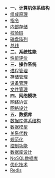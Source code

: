 - **一、计算机体系结构**
- [组成原理](/architect/architecture/compose.md '硬件组成')
- [指令](/architect/architecture/instruct.md '指令')
- [内部存储](/architect/architecture/memory '内部存储')
- [校验码](/architect/architecture/checkcode '校验码')
- [磁盘阵列](/architect/architecture/raid '磁盘阵列')
- [总线](/architect/architecture/bus '总线')
- **二、系统性能**
- [性能评价](/architect/performance/evaluation.md '性能评价')
- **三、操作系统**
- [进程管理](/architect/os/progress.md '进程管理')
- [存储管理](/architect/os/storage.md '存储管理')
- [设备管理](/architect/os/device.md '设备管理')
- [文件管理](/architect/os/files.md '文件管理')
- **四、网络模块**
- [网络协议](/architect/network/protocol '网络协议')
- [网络设计](/architect/network/design '网络设计')
- **五、数据库**
- [数据库体系结构](/architect/database/architecture '数据库体系结构')
- [数据模型](/architect/database/data-model '数据库体数据模型')
- [关系代数](/architect/database/relation-algebra '数据库关系代数运算')
- [规范化](/architect/database/normalize '数据库规范化')
- [控制功能](/architect/database/control '数据库控制功能')
- [数据库设计](/architect/database/design '数据库设计')
- [NoSQL数据库](/architect/database/nosql 'NoSQL数据库')
- [优化技术](/architect/database/refine '数据库优化技术')
- [Redis](/architect/database/redis '数据库缓存技术')


